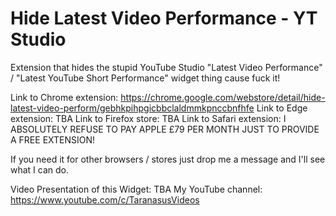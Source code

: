 # Hide Latest Video Performance - YT Studio

Extension that hides the stupid YouTube Studio "Latest Video Performance" / "Latest YouTube Short Performance" widget thing cause fuck it!

Link to Chrome extension: https://chrome.google.com/webstore/detail/hide-latest-video-perform/gebhkpihpgicbbclaldmmkpnccbnfhfe 
Link to Edge extension: TBA
Link to Firefox store: TBA
Link to Safari extension: I ABSOLUTELY REFUSE TO PAY APPLE £79 PER MONTH JUST TO PROVIDE A FREE EXTENSION!

If you need it for other browsers / stores just drop me a message and I'll see what I can do.

Video Presentation of this Widget: TBA
My YouTube channel: https://www.youtube.com/c/TaranasusVideos
